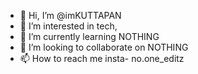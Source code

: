 - 👋 Hi, I’m @imKUTTAPAN
- 👀 I’m interested in tech, 
- 🌱 I’m currently learning NOTHING 
- 💞️ I’m looking to collaborate on NOTHING
- 📫 How to reach me insta- no.one_editz

<!---
imKUTTAPAN/imKUTTAPAN is a ✨ special ✨ repository because its `README.md` (this file) appears on your GitHub profile.
You can click the Preview link to take a look at your changes.
--->
